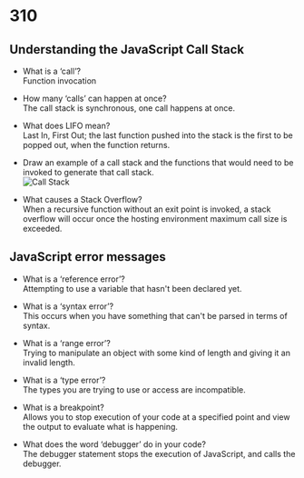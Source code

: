 # 310

## Understanding the JavaScript Call Stack

- What is a ‘call’?  
Function invocation

- How many ‘calls’ can happen at once?  
The call stack is synchronous, one call happens at once.

- What does LIFO mean?  
Last In, First Out; the last function pushed into the stack is the first to be popped out, when the function returns.

- Draw an example of a call stack and the functions that would need to be invoked to generate that call stack.  
![Call Stack](https://miro.medium.com/max/1400/1*rJ2Gwch8CiATB_4MJzm-6g.webp)

- What causes a Stack Overflow?  
When a recursive function without an exit point is invoked, a stack overflow will occur once the hosting environment maximum call size is exceeded.

## JavaScript error messages

- What is a ‘reference error’?  
Attempting to use a variable that hasn't been declared yet.

- What is a ‘syntax error’?  
This occurs when you have something that can't be parsed in terms of syntax.

- What is a ‘range error’?  
Trying to manipulate an object with some kind of length and giving it an invalid length.

- What is a ‘type error’?  
The types you are trying to use or access are incompatible.

- What is a breakpoint?  
Allows you to stop execution of your code at a specified point and view the output to evaluate what is happening.

- What does the word ‘debugger’ do in your code?  
The debugger statement stops the execution of JavaScript, and calls the debugger.

